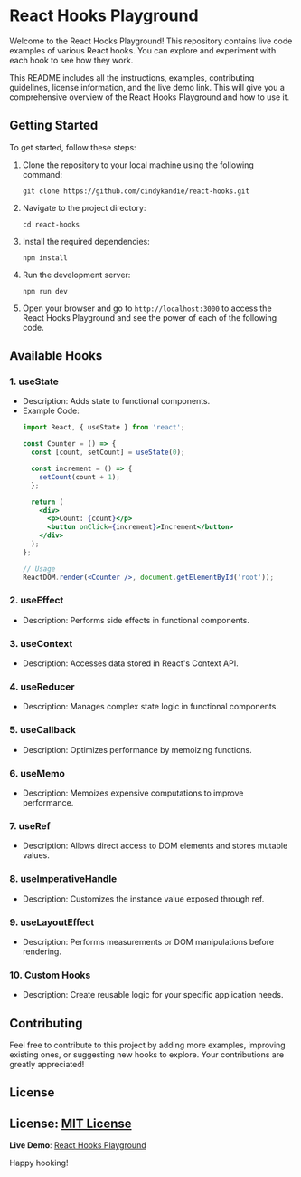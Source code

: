 # React Hooks Playground

Welcome to the React Hooks Playground! This repository contains live code examples of various React hooks. You can explore and experiment with each hook to see how they work.

This README includes all the instructions, examples, contributing guidelines, license information, and the live demo link. This will give you a comprehensive overview of the React Hooks Playground and how to use it.

## Getting Started

To get started, follow these steps:

1. Clone the repository to your local machine using the following command:
   ```
   git clone https://github.com/cindykandie/react-hooks.git
   ```

2. Navigate to the project directory:
   ```
   cd react-hooks
   ```

3. Install the required dependencies:
   ```
   npm install
   ```

4. Run the development server:
   ```
   npm run dev
   ```

5. Open your browser and go to `http://localhost:3000` to access the React Hooks Playground and see the power of each of the following code.

## Available Hooks

### 1. useState

- Description: Adds state to functional components.
- Example Code:
  ```jsx
  import React, { useState } from 'react';

  const Counter = () => {
    const [count, setCount] = useState(0);

    const increment = () => {
      setCount(count + 1);
    };

    return (
      <div>
        <p>Count: {count}</p>
        <button onClick={increment}>Increment</button>
      </div>
    );
  };

  // Usage
  ReactDOM.render(<Counter />, document.getElementById('root'));
  ```

### 2. useEffect

- Description: Performs side effects in functional components.


### 3. useContext

- Description: Accesses data stored in React's Context API.


### 4. useReducer

- Description: Manages complex state logic in functional components.


### 5. useCallback

- Description: Optimizes performance by memoizing functions.


### 6. useMemo

- Description: Memoizes expensive computations to improve performance.


### 7. useRef

- Description: Allows direct access to DOM elements and stores mutable values.


### 8. useImperativeHandle

- Description: Customizes the instance value exposed through ref.


### 9. useLayoutEffect

- Description: Performs measurements or DOM manipulations before rendering.


### 10. Custom Hooks

- Description: Create reusable logic for your specific application needs.


## Contributing

Feel free to contribute to this project by adding more examples, improving existing ones, or suggesting new hooks to explore. Your contributions are greatly appreciated!

## License

**License**: [MIT License](https://opensource.org/licenses/MIT)
---

**Live Demo**: [React Hooks Playground](https://react-hooks.vercel.app)


Happy hooking!
```
